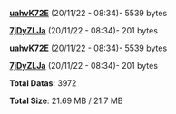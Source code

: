 [**uahvK72E**](/data/uahvK72E.txt) (20/11/22 - 08:34)- 5539 bytes

[**7jDyZLJa**](/data/7jDyZLJa.txt) (20/11/22 - 08:34)- 201 bytes

[**uahvK72E**](/data/uahvK72E.txt) (20/11/22 - 08:34)- 5539 bytes

[**7jDyZLJa**](/data/7jDyZLJa.txt) (20/11/22 - 08:34)- 201 bytes

**Total Datas**: 3972

**Total Size**: 21.69 MB / 21.7 MB